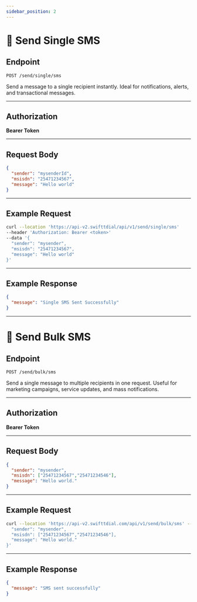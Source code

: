```yaml
---
sidebar_position: 2
---
```


# 📩 Send Single SMS

## Endpoint
`POST /send/single/sms`

Send a message to a single recipient instantly. Ideal for notifications, alerts, and transactional messages.

---

## Authorization
**Bearer Token**

---

## Request Body
```json
{
  "sender": "mysenderId",
  "msisdn": "25471234567",
  "message": "Hello world"
}
```

---

## Example Request
```bash
curl --location 'https://api-v2.swifttdial/api/v1/send/single/sms' 
--header 'Authorization: Bearer <token>'
--data '{
  "sender": "mysender",
  "msisdn": "25471234567",
  "message": "Hello world"
}'
```

---

## Example Response
```json
{
  "message": "Single SMS Sent Successfully"
}
```

---

# 📢 Send Bulk SMS

## Endpoint
`POST /send/bulk/sms`

Send a single message to multiple recipients in one request. Useful for marketing campaigns, service updates, and mass notifications.

---

## Authorization
**Bearer Token**

---

## Request Body
```json
{
  "sender": "mysender",
  "msisdn": ["25471234567","25471234546"],
  "message": "Hello world."
}
```

---

## Example Request
```bash
curl --location 'https://api-v2.swifttdial.com/api/v1/send/bulk/sms' --header 'Authorization: Bearer <token>' --data '{
  "sender": "mysender",
  "msisdn": ["25471234567","25471234546"],
  "message": "Hello world."
}'
```

---

## Example Response
```json
{
  "message": "SMS sent successfully"
}
```
